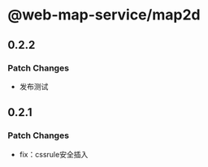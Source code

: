 # @web-map-service/map2d

## 0.2.2

### Patch Changes

- 发布测试

## 0.2.1

### Patch Changes

- fix：cssrule安全插入
